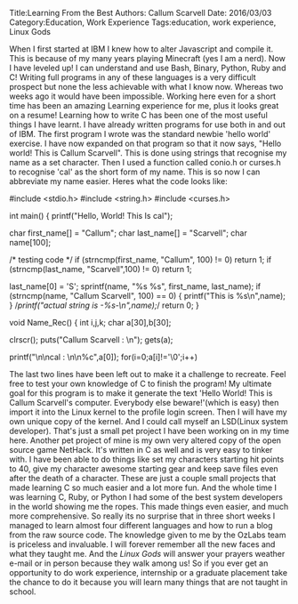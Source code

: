 Title:Learning From the Best
Authors: Callum Scarvell
Date: 2016/03/03
Category:Education, Work Experience
Tags:education, work experience, Linux Gods 

When I first started at IBM I knew how to alter Javascript and compile it. This is because of my many years playing Minecraft (yes I am a nerd). Now I have leveled up! I can understand and use Bash, Binary, Python, Ruby and C! Writing full programs in any of these languages is a very difficult prospect but none the less achievable with what I know now. Whereas two weeks ago it would have been impossible. Working here even for a short time has been an amazing Learning experience for me, plus it looks great on a resume! Learning how to write C has been one of the most useful things I have learnt. I have already written programs for use both in and out of IBM. The first program I wrote was the standard newbie 'hello world' exercise. I have now expanded on that program so that it now says, "Hello world! This is Callum Scarvell". This is done using strings that recognise my name as a set character. Then I used a function called conio.h or curses.h to recognise 'cal' as the short form of my name. This is so now I can abbreviate my name easier. Heres what the code looks like:

#include <stdio.h>
#include <string.h>
#include <curses.h>

int main() {
  printf("Hello, World! This Is cal");

char first_name[] = "Callum";
  char last_name[] = "Scarvell";
  char name[100];

  /* testing code */
  if (strncmp(first_name, "Callum", 100) != 0) return 1;
  if (strncmp(last_name, "Scarvell",100) != 0) return 1;
  
  last_name[0] = 'S';
  sprintf(name, "%s %s", first_name, last_name);
  if (strncmp(name, "Callum Scarvell", 100) == 0) {
      printf("This is %s\n",name);
  }
/*printf("actual string is -%s-\n",name);*/
  return 0;
}

void Name_Rec()
{
 int i,j,k;
 char a[30],b[30];

 clrscr();
 puts("Callum Scarvell : \n");
 gets(a);

 printf("\n\ncal : \n\n%c",a[0]);
 for(i=0;a[i]!='\0';i++)

The last two lines have been left out to make it a challenge to recreate. Feel free to test your own knowledge of C to finish the program! My ultimate goal for this program is to make it generate the text 'Hello World! This is Callum Scarvell's computer. Everybody else beware!'(which is easy) then import it into the Linux kernel to the profile login screen. Then I will have my own unique copy of the kernel. And I could call myself an LSD(Linux system developer). That's just a small pet project I have been working on in my time here. Another pet project of mine is my own very altered copy of the open source game NetHack. It's written in C as well and is very easy to tinker with. I have been able to do things like set my characters starting hit points to 40, give my character awesome starting gear and keep save files even after the death of a character. These are just a couple small projects that made learning C so much easier and a lot more fun. And the whole time I was learning C, Ruby, or Python I had some of the best system developers in the world showing me the ropes. This made things even easier, and much more comprehensive. So really its no surprise that in three short weeks I managed to learn almost four different languages and how to run a blog from the raw source code. The knowledge given to me by the OzLabs team is priceless and invaluable. I will forever remember all the new faces and what they taught me. And the _Linux Gods_ will answer your prayers weather e-mail or in person because they walk among us! So if you ever get an opportunity to do work experience, internship or a graduate placement take the chance to do it because you will learn many things that are not taught in school.   

